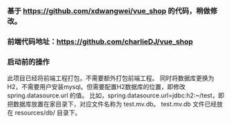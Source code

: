 ### 基于 https://github.com/xdwangwei/vue_shop 的代码，稍做修改。

### 前端代码地址：https://github.com/charlieDJ/vue_shop

### 启动前的操作
此项目已经将前端工程打包，不需要额外打包前端工程。
同时将数据库更换为H2，不需要用户安装mysql。但需要配置H2数据库的位置，即修改 spring.datasource.url 的值。
比如，spring.datasource.url=jdbc:h2:~/test，即把数据库放置在家目录下，对应文件名称为 test.mv.db。
test.mv.db 文件已经放在 resources/db/ 目录下。
